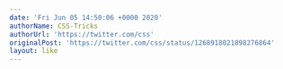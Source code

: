 ```yaml
---
date: 'Fri Jun 05 14:50:06 +0000 2020'
authorName: CSS-Tricks
authorUrl: 'https://twitter.com/css'
originalPost: 'https://twitter.com/css/status/1268918021898276864'
layout: like
---
```

